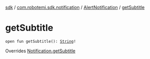 [sdk](../../index.md) / [com.robotemi.sdk.notification](../index.md) / [AlertNotification](index.md) / [getSubtitle](./get-subtitle.md)

# getSubtitle

`open fun getSubtitle(): `[`String`](https://kotlinlang.org/api/latest/jvm/stdlib/kotlin/-string/index.html)`!`

Overrides [Notification.getSubtitle](../-notification/get-subtitle.md)

